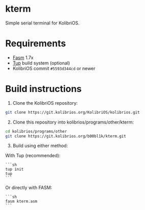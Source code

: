 # kterm

Simple serial terminal for KolibriOS.

# Requirements

- [Fasm](https://flatassembler.net/) 1.7x
- [Tup](https://gittup.org/tup/) build system (optional)
- KolibriOS commit `#5593d344cd` or newer

# Build instructions

1. Clone the KolibriOS repository:

```sh
git clone https://git.kolibrios.org/KolibriOS/kolibrios.git
```

2. Clone this repository into kolibrios/programs/other/kterm:

```sh
cd kolibrios/programs/other
git clone https://git.kolibrios.org/b00bl1k/kterm.git
```

3. Build using either method:

With Tup (recommended):

    ```sh
    tup init
    tup
    ```

Or directly with FASM:

    ```sh
    fasm kterm.asm
    ```
